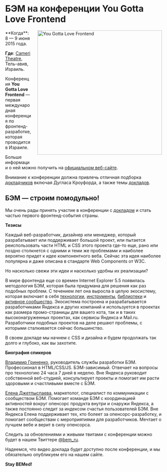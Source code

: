 # БЭМ на конференции You Gotta Love Frontend
<img src="https://img-fotki.yandex.ru/get/5500/246231603.0/0_151090_d51ff18f_orig.png" style="width: 400px; height: auto; float: right; padding: 0 0 20px 20px;" alt="You Gotta Love Frontend"/>
**Когда**: 8 — 9 июня 2015 года.

**Где**: [Cameri Theatre](http://yougottalovefrontend.com/#venue), Тель-авив, Израиль.

Конференция **You Gotta Love Frontend** — первая международная конференция по фронтенд-разработке, которая проводится в Израиле. 

Больше информации о ней можно получить на [официальном веб-сайте](http://yougottalovefrontend.com/).

Внимание к конференции должна привлечь отличная подборка [докладчиков](http://yougottalovefrontend.com/#speakers) включая Дугласа Кроуфорда,
а также темы [докладов](http://yougottalovefrontend.com/#agenda).

## БЭМ — строим помодульно!

Мы очень рады принять участие в конференции с [докладом](http://yougottalovefrontend.com/#agenda) и стать частью первого 
фронтенд-события страны. 

**Тезисы**

Каждый веб-разработчик, дизайнер или менеджер, который разрабатывает или поддерживает большой проект, или пытается реиспользовать
части HTML и CSS этого проекта где-то еще, рано или поздно столкнется с одними и теми же проблемами и наиболее вероятно придет
к идее компонентного веба.  Сейчас эта идея наиболее популярна и даже описана в стандарте Web Components от W3C.

Но насколько свежи эти идеи и насколько удобны их реализации?

В мире фронтенда еще со времен Internet Explorer 5.5 появилась методология БЭМ, которая была 
придумана для решения как раз подобных проблем. С течением лет она выросла в целую экосистему, которая включает в себя [технологии](https://ru.bem.info/technology/),
[инструменты](https://ru.bem.info/tools/), [библиотеки](https://ru.bem.info/libs/) и [активное сообщество](https://ru.bem.info/forum/). Экосистема построена и разрабатывается разработчиками Яндекса и других компаний и 
используется  в проектах как размера промо-страницы для вашего кота, так и в таких высоконагруженных проектах, как сервисы Яндекса 
и Mail.ru. Разработчики подобных проектов на деле решают проблемы, с которыми сталкивается сейчас большинство.  

В своем докладе мы начнем с CSS и дизайна и будем продолжать так долго и глубоко, как вы захотите.

**Биография спикеров**

[Владимир Гриненко](https://ru.bem.info/authors/grinenko-vladimir/), руководитель службы разработки БЭМ. Профессионал в HTML/CSS/JS. 
БЭМ-зависимый. Отвечает на вопросы про технологию 24 часа 7 дней в неделю. Вне Яндекса руководит собственной веб-студией, 
консультирует проекты и помогает им расти здоровыми и счастливыми вместе с БЭМ. 

[Елена Джетпыспаева](https://ru.bem.info/authors/jetpyspayeva-yelena/), маркетолог, специалист по коммуникации с сообществом БЭМ. 
Помогает команде БЭМ с координацией активностей вокруг опенсорс продукта внутри и снаружи Яндекса, а также постоянно следит за 
индексом счастья пользователей БЭМ. Вне Яндекса Елена поддерживает тех, кто болеет за опенсорс-разработку, и помогает сообществам 
с мероприятиями для разработчиков. Мечтает о лучшем вебе и верит в силу опенсорса. 

Следить за обновлениями и живыми твитами с конференции можно будет в нашем Твиттере [@bem_ru](https://twitter.com/bem_ru).

Надеемся, что видео доклада будет доступно после конференции, и мы обязательно опубликуем его на нашем сайте.

**Stay BEMed!**
